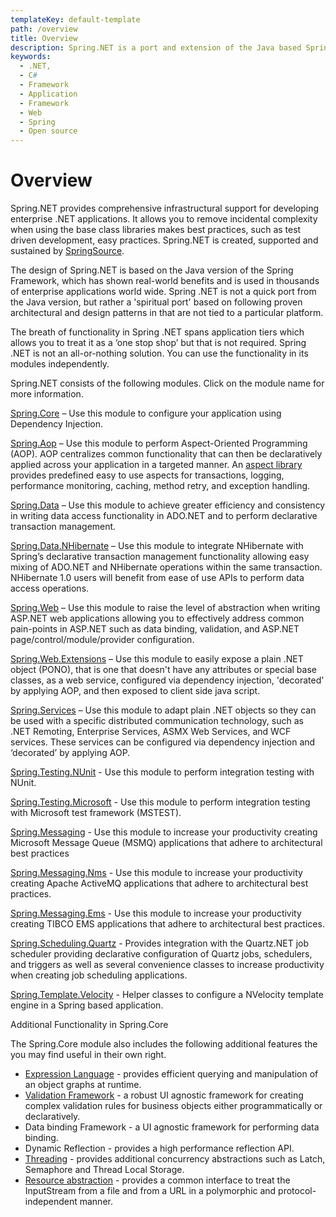 ```yaml
---
templateKey: default-template
path: /overview
title: Overview
description: Spring.NET is a port and extension of the Java based Spring Framework for .NET.
keywords:
  - .NET,
  - C#
  - Framework
  - Application
  - Framework
  - Web
  - Spring
  - Open source
---
```


# Overview

Spring.NET provides comprehensive infrastructural support for developing enterprise .NET applications.  It allows you to remove incidental complexity when using the base class libraries makes best practices, such as test driven development, easy practices.  Spring.NET is created, supported and sustained by [SpringSource](http://www.springsource.com/).

The design of Spring.NET is based on the Java version of the Spring Framework, which has shown real-world benefits and is used in thousands of enterprise applications world wide.  Spring .NET is not a quick port from the Java version, but rather a 'spiritual port' based on following proven  architectural and design patterns in that are not tied to a particular platform. 

The breath of functionality in Spring .NET spans application tiers which allows you to treat it as a ‘one stop shop’ but that is not required.  Spring .NET is not an all-or-nothing solution.  You can use the functionality in its modules independently.

Spring.NET consists of the following modules. Click on the module name for more information.

[Spring.Core](http://www.springframework.net/doc-latest/reference/html/objects.html) – Use this module to configure your application using Dependency Injection.   

[Spring.Aop](http://www.springframework.net/doc-latest/reference/html/aop.html) – Use this module to perform Aspect-Oriented Programming (AOP).  AOP centralizes common functionality that can then be declaratively applied across your application in a targeted manner.   An [aspect library](http://www.springframework.net/doc-latest/reference/html/aop-aspect-library.html) provides predefined easy to use aspects for transactions, logging, performance monitoring, caching, method retry, and exception handling.

[Spring.Data](http://www.springframework.net/doc-latest/reference/html/spring-middle-tier.html) – Use this module to achieve greater efficiency and consistency in writing data access functionality in ADO.NET and to perform declarative transaction management.

[Spring.Data.NHibernate](http://www.springframework.net/doc-latest/reference/html/orm.html) – Use this module to integrate NHibernate with Spring’s declarative transaction management functionality allowing easy mixing of ADO.NET and NHibernate operations within the same transaction. NHibernate 1.0 users will benefit from ease of use APIs to perform data access operations.

[Spring.Web](http://www.springframework.net/doc-latest/reference/html/web.html) – Use this module to raise the level of abstraction when writing ASP.NET web applications allowing you to effectively address common pain-points in ASP.NET such as data binding, validation, and ASP.NET page/control/module/provider configuration.

[Spring.Web.Extensions](http://www.springframework.net/doc-latest/reference/html/ajax.html) – Use this module to easily expose a plain .NET object (PONO), that is one that doesn't have any attributes or special base classes, as a web service, configured via dependency injection, 'decorated' by applying AOP, and then exposed to client side java script.

[Spring.Services](http://www.springframework.net/doc-latest/reference/html/spring-services.html) – Use this module to adapt plain .NET objects so they can be used with a specific distributed communication technology, such as .NET Remoting, Enterprise Services, ASMX Web Services, and WCF services.  These services can be configured via dependency injection and ‘decorated’ by applying AOP.

[Spring.Testing.NUnit](http://www.springframework.net/doc-latest/reference/html/testing.html) - Use this module to perform integration testing with NUnit.

[Spring.Testing.Microsoft](http://www.springframework.net/doc-latest/reference/html/testing.html) - Use this module to perform integration testing with Microsoft test framework (MSTEST).

[Spring.Messaging](http://www.springframework.net/doc-latest/reference/html/msmq.html) - Use this module to increase your productivity creating Microsoft Message Queue (MSMQ) applications that adhere to architectural best practices

[Spring.Messaging.Nms](http://www.springframework.net/doc-latest/reference/html/messaging.html) - Use this module to increase your productivity creating Apache ActiveMQ applications that adhere to architectural best practices.

[Spring.Messaging.Ems](http://www.springframework.net/doc-latest/reference/html/messaging.html) - Use this module to increase your productivity creating TIBCO EMS applications that adhere to architectural best practices.

[Spring.Scheduling.Quartz](http://www.springframework.net/doc-latest/reference/html/scheduling.html#scheduling-quartz) - Provides integration with the Quartz.NET job scheduler providing declarative configuration of Quartz jobs, schedulers, and triggers as well as several convenience classes to increase productivity when creating job scheduling applications.

[Spring.Template.Velocity](http://www.springframework.net/docs/1.3.0/reference/html/templating.html) - Helper classes to configure a NVelocity template engine in a Spring based application.

Additional Functionality in Spring.Core

The Spring.Core module also includes the following additional features the you may find useful in their own right.
- [Expression Language](http://www.springframework.net/doc-latest/reference/html/expressions.html) - provides efficient querying and manipulation of an object graphs at runtime.  
- [Validation Framework](http://www.springframework.net/doc-latest/reference/html/validation.html) - a robust UI agnostic framework for creating complex validation rules for business objects either programmatically or declaratively.
- Data binding Framework - a UI agnostic framework for performing data binding.
- Dynamic Reflection - provides a high performance reflection API.
- [Threading](http://www.springframework.net/doc-latest/reference/html/threading.html) - provides additional concurrency abstractions such as Latch, Semaphore and Thread Local Storage.
- [Resource abstraction](http://www.springframework.net/doc-latest/reference/html/resources.html) - provides a common interface to treat the InputStream from a file and from a URL in a polymorphic and protocol-independent manner. 